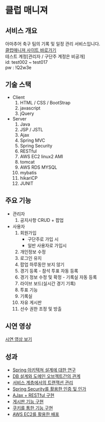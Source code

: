 # 클럽 매니져

## 서비스 개요
아마추어 축구 팀의 기록 및 일정 관리 서비스입니다.   
[클럽매니져 사이트 바로가기](http://13.209.65.197:8080)   
테스트 계정[관리자 / 구단주 계정은 비공개]   
id:  test002 ~ test017   
pw : !Q2w3e   


## 기술 스택
* Client
  1. HTML / CSS / BootStrap
  2. javascript 
  3. jQuery
* Server
  1. Java
  2. JSP / JSTL
  3. Ajax
  4. Spring MVC
  5. Spring Security
  6. RESTful
  7. AWS EC2 linux2 AMI
  8. tomcat
  9. AWS RDS MYSQL
  10. mybatis
  11. hikariCP
  12. JUNIT

## 주요 기능
* 관리자
  1. 공지사항 CRUD + 팝업
* 사용자
  1. 회원가입
       * 구단주로 가입 시
       * 일반 사용자로 가입시
  2. 개인정보 수정
  3. 로그인 유지
  4. 팝업 하루동안 보지 않기
  5. 경기 등록 - 참석 투표 자동 등록
  6. 경기 정보 수정 및 확정 - 기록실 자동 등록
  7. 라이브 보드(실시간 경기 기록)
  8. 투표 기능
  9. 기록실
  10. 자유 게시판
  11. 선수 권한 조정 및 방출

## 시연 영상
[시연 영상 보기](https://youtu.be/WD2y9MGiw4w)

## 성과
* [Spring 아키텍쳐 설계에 대한 연구](/docs/architecture.md)
* [DB 설계와 도메인 오브젝트간의 관계](/docs/DBDesign.md)
* [서비스 계층에서의 트랜잭션 관리](/docs/transaction.md)
* [Spring Security를 활용한 인증 및 인가](/docs/auth.md)
* [AJax + RESTful 구현](/docs/RESTful.md)
* [게시판 기능 구현](/docs/board.md)
* [쿠키를 통한 기능 구현](/docs/cookie.md)
* [AWS EC2를 활용한 배포](/docs/deployment.md)
